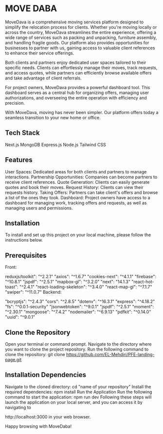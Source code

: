 
# MOVE DABA
MoveDava is a comprehensive moving services platform designed to simplify the relocation process for clients. Whether you're moving locally or across the country, MoveDava streamlines the entire experience, offering a wide range of services such as packing and unpacking, furniture assembly, and handling fragile goods. Our platform also provides opportunities for businesses to partner with us, gaining access to valuable client references to enhance their service offerings.

Both clients and partners enjoy dedicated user spaces tailored to their specific needs. Clients can effortlessly manage their moves, track requests, and access quotes, while partners can efficiently browse available offers and take advantage of client referrals.

For project owners, MoveDava provides a powerful dashboard tool. This dashboard serves as a central hub for organizing offers, managing user authorizations, and overseeing the entire operation with efficiency and precision.

With MoveDava, moving has never been simpler. Our platform offers today a seamless transition to your new home or office.


## Tech Stack
Next.js
MongoDB
Express.js
Node.js
Tailwind CSS


## Features

User Spaces: Dedicated areas for both clients and partners to manage interactions.
Partnership Opportunities: Companies can become partners to receive client references.
Quote Generation: Clients can easily generate quotes and book their moves.
Request History: Clients can view their requests history.
Taking Offers: Partners can take client's offers and browse a list of the ones they took.
Dashboard: Project owners have access to a dashboard for managing work, tracking offers and requests, as well as managing users and permissions.


## Installation

To install and set up this project on your local machine, please follow the instructions below.
    
## Prerequisites
Front:

reduxjs/toolkit": "^2.2.1"
"axios": "^1.6.7"
"cookies-next": "^4.1.1"
"firebase": "^10.8.1"
"jspdf": "^2.5.1"
"mapbox-gl": "^3.2.0"
"next": "14.1.3"
"react-hot-toast": "^2.4.1"
"react-loading-skeleton": "^3.4.0"
"react-map-gl": "^7.1.7"
"swiper": "^11.0.7"
Backend:

"bcryptjs": "^2.4.3"
"cors": "^2.8.5"
"dotenv": "^16.3.1"
"express": "^4.18.2"
"fs": "^0.0.1-security"
"jsonwebtoken": "^9.0.1"
"jspdf": "^2.5.1"
"moment": "^2.30.1"
"mongoose": "^7.4.2"
"nodemailer": "^6.9.13"
"pdfkit": "^0.14.0"
"uuid": "^9.0.1"
## Clone the Repository
Open your terminal or command prompt.
Navigate to the directory where you want to clone the project repository.
Run the following command to clone the repository:
git clone https://github.com/EL-Mehdiri/PFE-landing-page.git
## Installation Dependencies
Navigate to the cloned directory:
 cd "name of your repository"
Install the required dependencies:
 npm install
Run the Application
Run the following command to start the application:
 npm run dev
Following these steps will launch the application on your local server, and you can access it by navigating to

 http://localhost:3000
in your web browser.

Happy browsing with MoveDaba!